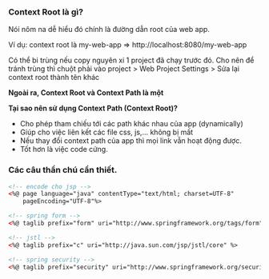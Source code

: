 ### Context Root là gì?
Nói nôm na dễ hiểu đó chính là đường dẫn root của web app.

Ví dụ: context root là my-web-app => http://localhost:8080/my-web-app

Có thể bi trùng nếu copy nguyên xi 1 project đã chạy trước đó. Cho nên để tránh trùng thì chuột phải vào project > Web Project Settings > Sửa lại context root thành tên khác

**Ngoài ra, Context Root và Context Path là một**

**Tại sao nên sử dụng Context Path (Context Root)?**
- Cho phép tham chiếu tới các path khác nhau của app (dynamically)
- Giúp cho việc liên kết các file css, js,... không bị mất
- Nếu thay đổi context path của app thì mọi link vẫn hoạt động được.
- Tốt hơn là việc code cứng.

### Các câu thần chú cần thiết.
```html
<!-- encode cho jsp -->
<%@ page language="java" contentType="text/html; charset=UTF-8"
    pageEncoding="UTF-8"%>

<!-- spring form -->
<%@ taglib prefix="form" uri="http://www.springframework.org/tags/form" %>

<!-- jstl -->
<%@ taglib prefix="c" uri="http://java.sun.com/jsp/jstl/core" %>

<!-- spring security -->
<%@ taglib prefix="security" uri="http://www.springframework.org/security/tags" %>
```